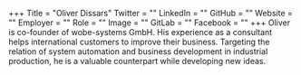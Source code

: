+++
Title = "Oliver Dissars"
Twitter = ""
LinkedIn = ""
GitHub = ""
Website = ""
Employer = ""
Role = ""
Image = ""
GitLab = ""
Facebook = ""
+++
Oliver is co-founder of wobe-systems GmbH. His experience as a consultant helps international customers to improve their business. Targeting the relation of system automation and business development in industrial production, he is a valuable counterpart while developing new ideas.